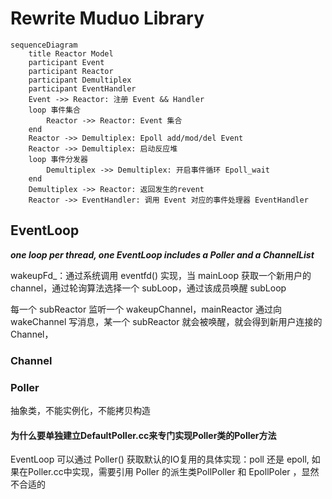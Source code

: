 # Rewrite Muduo Library

```mermaid
sequenceDiagram
	title Reactor Model
    participant Event
    participant Reactor
    participant Demultiplex
    participant EventHandler
    Event ->> Reactor: 注册 Event && Handler
    loop 事件集合
    	Reactor ->> Reactor: Event 集合
    end
    Reactor ->> Demultiplex: Epoll add/mod/del Event
    Reactor ->> Demultiplex: 启动反应堆
    loop 事件分发器
    	Demultiplex ->> Demultiplex: 开启事件循环 Epoll_wait
    end
    Demultiplex ->> Reactor: 返回发生的revent
    Reactor ->> EventHandler: 调用 Event 对应的事件处理器 EventHandler 

```

## EventLoop

***one loop per thread, one EventLoop includes a Poller and a ChannelList***

wakeupFd_：通过系统调用 eventfd() 实现，当 mainLoop 获取一个新用户的 channel，通过轮询算法选择一个 subLoop，通过该成员唤醒 subLoop

每一个 subReactor 监听一个 wakeupChannel，mainReactor 通过向 wakeChannel 写消息，某一个 subReactor 就会被唤醒，就会得到新用户连接的 Channel，

### Channel

### Poller

抽象类，不能实例化，不能拷贝构造

#### 为什么要单独建立DefaultPoller.cc来专门实现Poller类的Poller方法

EventLoop 可以通过 Poller() 获取默认的IO复用的具体实现：poll 还是 epoll, 如果在Poller.cc中实现，需要引用 Poller 的派生类PollPoller 和 EpollPoler ，显然不合适的
